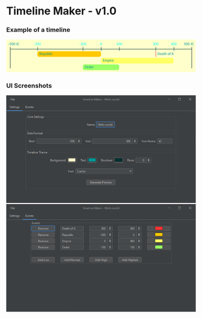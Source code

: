 # Timeline Maker - v1.0

### Example of a timeline

![Timeline](static/timeline.png)

### UI Screenshots

![UI](static/settings.png)
![UI](static/events.png)